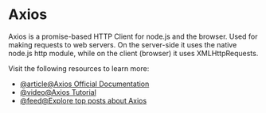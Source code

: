 # Axios

Axios is a promise-based HTTP Client for node.js and the browser. Used for making requests to web servers. On the server-side it uses the native node.js http module, while on the client (browser) it uses XMLHttpRequests.

Visit the following resources to learn more:

- [@article@Axios Official Documentation](https://axios-http.com/docs/intro)
- [@video@Axios Tutorial](https://www.youtube.com/watch?v=6LyagkoRWYA)
- [@feed@Explore top posts about Axios](https://app.daily.dev/tags/axios?ref=roadmapsh)
